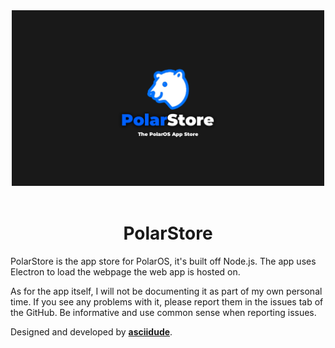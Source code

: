 <center>
    <img src="./src/public/images/polarstore-banner.png" width="500px">
</center>

<br>

<center>
    <h1>PolarStore</h1>
</center>

PolarStore is the app store for PolarOS, it's built off Node.js. The app uses Electron to load the webpage the web app is hosted on.

As for the app itself, I will not be documenting it as part of my own personal time. If you see any problems with it, please report them in the issues tab of the GitHub. Be informative and use common sense when reporting issues.

Designed and developed by <b><a href="https://github.com/asciidude">asciidude</a></b>.